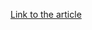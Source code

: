 [Link to the article](https://www.cyfirma.com/outofband/the-rise-of-fusioncore-an-emerging-cybercrime-group-from-europe/)
